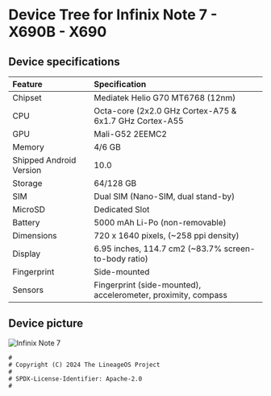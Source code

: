 # Device Tree for Infinix Note 7 - X690B - X690

## Device specifications

| Feature                 | Specification                                                   |
| :---------------------- | :---------------------------------------------------------------|
| Chipset                 | Mediatek Helio G70 MT6768 (12nm)                                |
| CPU                     | Octa-core (2x2.0 GHz Cortex-A75 & 6x1.7 GHz Cortex-A55          |
| GPU                     | Mali-G52 2EEMC2                                                 |
| Memory                  | 4/6 GB                                                          |
| Shipped Android Version | 10.0                                                            |
| Storage                 | 64/128 GB                                                       |
| SIM                     | Dual SIM (Nano-SIM, dual stand-by)                              |
| MicroSD                 | Dedicated Slot                                                  |
| Battery                 | 5000 mAh Li-Po (non-removable)                                  |
| Dimensions              | 720 x 1640 pixels, (~258 ppi density)                           |
| Display                 | 6.95 inches, 114.7 cm2 (~83.7% screen-to-body ratio)            |
| Fingerprint             | Side-mounted                                                    |
| Sensors                 | Fingerprint (side-mounted), accelerometer, proximity, compass   |

## Device picture

![Infinix Note 7](https://fdn2.gsmarena.com/vv/pics/infinix/infinix-note7-1.jpg)


```
#
# Copyright (C) 2024 The LineageOS Project
#
# SPDX-License-Identifier: Apache-2.0
#
```
